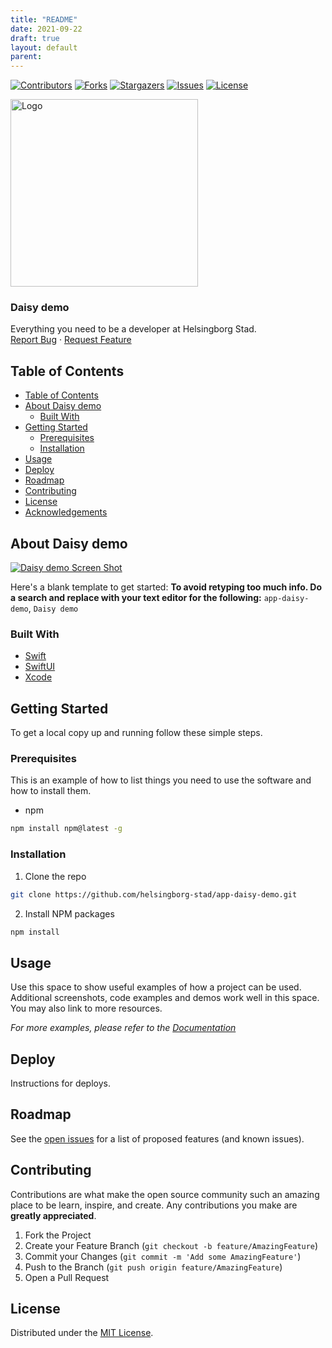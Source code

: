 ```yaml
---
title: "README"
date: 2021-09-22
draft: true
layout: default
parent:
---
```


<!-- SHIELDS -->
[![Contributors][contributors-shield]][contributors-url]
[![Forks][forks-shield]][forks-url]
[![Stargazers][stars-shield]][stars-url]
[![Issues][issues-shield]][issues-url]
[![License][license-shield]][license-url]

<p>
  <a href="https://github.com/helsingborg-stad/app-daisy-demo">
    <img src="images/hbg-github-logo-combo.png" alt="Logo" width="300">
  </a>
</p>
<h3>Daisy demo</h3>
<p>
  Everything you need to be a developer at Helsingborg Stad.
  <br />
  <a href="https://github.com/helsingborg-stad/app-daisy-demo/issues">Report Bug</a>
  ·
  <a href="https://github.com/helsingborg-stad/app-daisy-demo/issues">Request Feature</a>
</p>

## Table of Contents
- [Table of Contents](#table-of-contents)
- [About Daisy demo](#about-daisy-demo)
  - [Built With](#built-with)
- [Getting Started](#getting-started)
  - [Prerequisites](#prerequisites)
  - [Installation](#installation)
- [Usage](#usage)
- [Deploy](#deploy)
- [Roadmap](#roadmap)
- [Contributing](#contributing)
- [License](#license)
- [Acknowledgements](#acknowledgements)



## About Daisy demo

[![Daisy demo Screen Shot][product-screenshot]](https://example.com)

Here's a blank template to get started:
**To avoid retyping too much info. Do a search and replace with your text editor for the following:**
`app-daisy-demo`, `Daisy demo`



### Built With

* [Swift](https://swift.org/)
* [SwiftUI](https://developer.apple.com/xcode/swiftui/)
* [Xcode](https://developer.apple.com/xcode/)



## Getting Started

To get a local copy up and running follow these simple steps.



### Prerequisites

This is an example of how to list things you need to use the software and how to install them.
* npm
```sh
npm install npm@latest -g
```

### Installation

1. Clone the repo
```sh
git clone https://github.com/helsingborg-stad/app-daisy-demo.git
```
2. Install NPM packages
```sh
npm install
```



## Usage

Use this space to show useful examples of how a project can be used. Additional screenshots, code examples and demos work well in this space. You may also link to more resources.

_For more examples, please refer to the [Documentation](https://example.com)_



## Deploy

Instructions for deploys.



## Roadmap

See the [open issues][issues-url] for a list of proposed features (and known issues).



## Contributing

Contributions are what make the open source community such an amazing place to be learn, inspire, and create. Any contributions you make are **greatly appreciated**.

1. Fork the Project
2. Create your Feature Branch (`git checkout -b feature/AmazingFeature`)
3. Commit your Changes (`git commit -m 'Add some AmazingFeature'`)
4. Push to the Branch (`git push origin feature/AmazingFeature`)
5. Open a Pull Request



## License

Distributed under the [MIT License][license-url].


<!-- MARKDOWN LINKS & IMAGES -->
<!-- https://www.markdownguide.org/basic-syntax/#reference-style-links -->
[contributors-shield]: https://img.shields.io/github/contributors/helsingborg-stad/app-daisy-demo.svg?style=flat-square
[contributors-url]: https://github.com/helsingborg-stad/app-daisy-demo/graphs/contributors
[forks-shield]: https://img.shields.io/github/forks/helsingborg-stad/app-daisy-demo.svg?style=flat-square
[forks-url]: https://github.com/helsingborg-stad/app-daisy-demo/network/members
[stars-shield]: https://img.shields.io/github/stars/helsingborg-stad/app-daisy-demo.svg?style=flat-square
[stars-url]: https://github.com/helsingborg-stad/app-daisy-demo/stargazers
[issues-shield]: https://img.shields.io/github/issues/helsingborg-stad/app-daisy-demo.svg?style=flat-square
[issues-url]: https://github.com/helsingborg-stad/app-daisy-demo/issues
[license-shield]: https://img.shields.io/github/license/helsingborg-stad/app-daisy-demo.svg?style=flat-square
[license-url]: https://raw.githubusercontent.com/helsingborg-stad/app-daisy-demo/master/LICENSE
[product-screenshot]: images/screenshot.png
